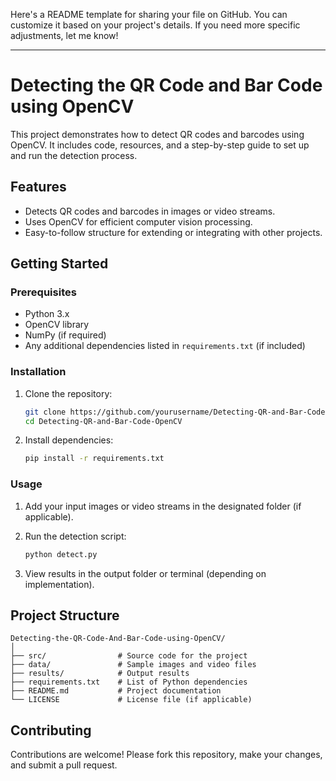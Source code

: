 Here's a README template for sharing your file on GitHub. You can customize it based on your project's details. If you need more specific adjustments, let me know!

---

# Detecting the QR Code and Bar Code using OpenCV

This project demonstrates how to detect QR codes and barcodes using OpenCV. It includes code, resources, and a step-by-step guide to set up and run the detection process.

## Features

- Detects QR codes and barcodes in images or video streams.
- Uses OpenCV for efficient computer vision processing.
- Easy-to-follow structure for extending or integrating with other projects.

## Getting Started

### Prerequisites

- Python 3.x
- OpenCV library
- NumPy (if required)
- Any additional dependencies listed in `requirements.txt` (if included)

### Installation

1. Clone the repository:

   ```bash
   git clone https://github.com/yourusername/Detecting-QR-and-Bar-Code-OpenCV.git
   cd Detecting-QR-and-Bar-Code-OpenCV
   ```

2. Install dependencies:

   ```bash
   pip install -r requirements.txt
   ```

### Usage

1. Add your input images or video streams in the designated folder (if applicable).
2. Run the detection script:

   ```bash
   python detect.py
   ```

3. View results in the output folder or terminal (depending on implementation).

## Project Structure

```
Detecting-the-QR-Code-And-Bar-Code-using-OpenCV/
│
├── src/                # Source code for the project
├── data/               # Sample images and video files
├── results/            # Output results
├── requirements.txt    # List of Python dependencies
├── README.md           # Project documentation
└── LICENSE             # License file (if applicable)
```

## Contributing

Contributions are welcome! Please fork this repository, make your changes, and submit a pull request.
